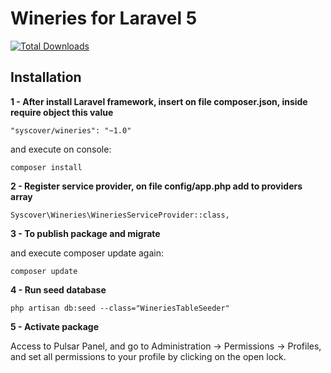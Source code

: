 # Wineries for Laravel 5

[![Total Downloads](https://poser.pugx.org/syscover/wineries/downloads)](https://packagist.org/packages/syscover/wineries)

## Installation

**1 - After install Laravel framework, insert on file composer.json, inside require object this value**
```
"syscover/wineries": "~1.0"
```
and execute on console:
```
composer install
```

**2 - Register service provider, on file config/app.php add to providers array**

```
Syscover\Wineries\WineriesServiceProvider::class,

```

**3 - To publish package and migrate**

and execute composer update again:
```
composer update
```

**4 - Run seed database**

```
php artisan db:seed --class="WineriesTableSeeder"
```

**5 - Activate package**

Access to Pulsar Panel, and go to Administration -> Permissions -> Profiles, and set all permissions to your profile by clicking on the open lock.